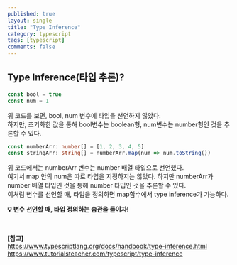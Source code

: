 ```yaml
---
published: true
layout: single
title: "Type Inference"
category: typescript
tags: [typescript]
comments: false
---
```


## Type Inference(타입 추론)?

```typescript
const bool = true
const num = 1
```

위 코드를 보면, bool, num 변수에 타입을 선언하지 않았다.  
하지만, 초기화한 값을 통해 bool변수는 boolean형, num변수는 number형인 것을 추론할 수 있다.

```typescript
const numberArr: number[] = [1, 2, 3, 4, 5]
const stringArr: string[] = numberArr.map(num => num.toString())
```

위 코드에서는 numberArr 변수는 number 배열 타입으로 선언했다.  
여기서 map 안의 num은 따로 타입을 지정하지는 않았다. 하지만 numberArr가 number 배열 타입인 것을 통해 number 타입인 것을 추론할 수 있다.  
이처럼 변수를 선언할 때, 타입을 정의하면 map함수에서 type inference가 가능하다.

**:bulb: 변수 선언할 때, 타입 정의하는 습관을 들이자!**

<br>

**[참고]**  
<https://www.typescriptlang.org/docs/handbook/type-inference.html>
<https://www.tutorialsteacher.com/typescript/type-inference>
